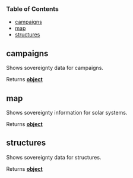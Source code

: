 <!-- Generated by documentation.js. Update this documentation by updating the source code. -->

### Table of Contents

*   [campaigns][1]
*   [map][2]
*   [structures][3]

## campaigns

Shows sovereignty data for campaigns.

Returns **[object][4]** 

## map

Shows sovereignty information for solar systems.

Returns **[object][4]** 

## structures

Shows sovereignty data for structures.

Returns **[object][4]** 

[1]: #campaigns

[2]: #map

[3]: #structures

[4]: https://developer.mozilla.org/docs/Web/JavaScript/Reference/Global_Objects/Object
